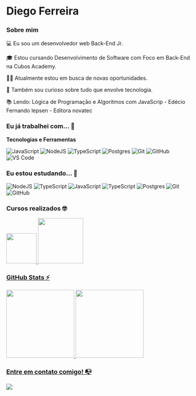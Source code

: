 # Diego Ferreira

### Sobre mim

💻 Eu sou um desenvolvedor web Back-End Jr.

🎓 Estou cursando Desenvolvimento de Software com Foco em Back-End na Cubos Academy.

👩‍💻 Atualmente estou em busca de novas oportunidades.

🔎 Também sou curioso sobre tudo que envolve tecnologia.

📚 Lendo: Lógica de Programação e Algoritmos com JavaScrip - Edécio Fernando lepsen - Editora novatec

### Eu já trabalhei com... 🔧

**Tecnologias e Ferramentas**

![JavaScript](https://img.shields.io/badge/javascript-%23323330.svg?style=for-the-badge&logo=javascript&logoColor=%23F7DF1E)
![NodeJS](https://img.shields.io/badge/node.js-6DA55F?style=for-the-badge&logo=node.js&logoColor=white)
![TypeScript](https://img.shields.io/badge/typescript-%23007ACC.svg?style=for-the-badge&logo=typescript&logoColor=white)
![Postgres](https://img.shields.io/badge/postgres-%23316192.svg?style=for-the-badge&logo=postgresql&logoColor=white)
![Git](https://img.shields.io/badge/git-%23F05033.svg?style=for-the-badge&logo=git&logoColor=white)
![GitHub](https://img.shields.io/badge/github-%23121011.svg?style=for-the-badge&logo=github&logoColor=white)
![VS Code](https://img.shields.io/badge/VS%20Code-0078d7.svg?style=for-the-badge&logo=visual-studio-code&logoColor=white)

### Eu estou estudando... 🧩

![NodeJS](https://img.shields.io/badge/node.js-6DA55F?style=for-the-badge&logo=node.js&logoColor=white)
![TypeScript](https://img.shields.io/badge/typescript-%23007ACC.svg?style=for-the-badge&logo=typescript&logoColor=white)
![JavaScript](https://img.shields.io/badge/javascript-%23323330.svg?style=for-the-badge&logo=javascript&logoColor=%23F7DF1E)
![TypeScript](https://img.shields.io/badge/typescript-%23007ACC.svg?style=for-the-badge&logo=typescript&logoColor=white)
![Postgres](https://img.shields.io/badge/postgres-%23316192.svg?style=for-the-badge&logo=postgresql&logoColor=white)
![Git](https://img.shields.io/badge/git-%23F05033.svg?style=for-the-badge&logo=git&logoColor=white)
![GitHub](https://img.shields.io/badge/github-%23121011.svg?style=for-the-badge&logo=github&logoColor=white)

### Cursos realizados 🤓

<a href="https://cubos.academy/cursos/desenvolvimento-de-software">
<img height= "80em" src= "https://webflow-files-prod.global.ssl.fastly.net/6092ed75cac3156e208ac5e9/63fff979449b657dcba77308_dds%20(2).webp">

<a href="https://www.coursera.org/professional-certificates/suporte-em-ti-do-google">
<img height= "120em" src="https://images.credly.com/images/0ab768d9-dda0-439e-aeef-edfa6e0f3579/image.png">



### GitHub Stats ⚡
<div>
<a href="https://github.com/diegoredeti">
<img height="180em" src="https://github-readme-stats.vercel.app/api/top-langs/?username=diegoredeti&layout=compact&langs_count=7&theme=dracula"/>
<img height="180em" src="https://github-readme-stats.vercel.app/api?username=diegoredeti&show_icons=true&theme=dracula&include_all_commits=true&count_private=true"/>
</div>

### Entre em contato comigo! 📭
<div>
<a href="https://www.linkedin.com/in/ferreiramaia" target="_blank"><img src="https://img.shields.io/badge/-LinkedIn-%230077B5?style=for-the-badge&logo=linkedin&logoColor=white" target="_blank"></a>   
</div>
